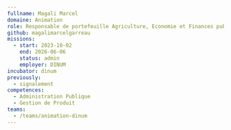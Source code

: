 ```yaml
---
fullname: Magali Marcel
domaine: Animation
role: Responsable de portefeuille Agriculture, Economie et Finances publiques.
github: magalimarcelgarreau
missions:
  - start: 2023-10-02
    end: 2026-06-06
    status: admin
    employer: DINUM
incubator: dinum
previously:
  - signalement
competences:
  - Administration Publique
  - Gestion de Produit
teams:
  - /teams/animation-dinum
---
```


